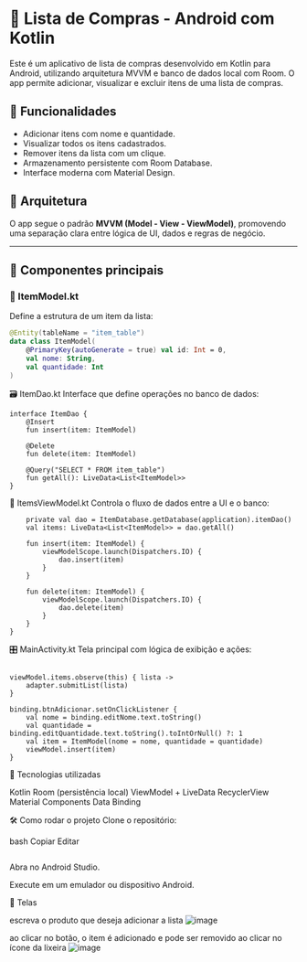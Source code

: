 # 🛒 Lista de Compras - Android com Kotlin

Este é um aplicativo de lista de compras desenvolvido em Kotlin para Android, utilizando arquitetura MVVM e banco de dados local com Room. O app permite adicionar, visualizar e excluir itens de uma lista de compras.

## 📱 Funcionalidades

- Adicionar itens com nome e quantidade.
- Visualizar todos os itens cadastrados.
- Remover itens da lista com um clique.
- Armazenamento persistente com Room Database.
- Interface moderna com Material Design.

## 🧠 Arquitetura

O app segue o padrão **MVVM (Model - View - ViewModel)**, promovendo uma separação clara entre lógica de UI, dados e regras de negócio.

---

## 🧩 Componentes principais

### 📌 ItemModel.kt

Define a estrutura de um item da lista:

```kotlin
@Entity(tableName = "item_table")
data class ItemModel(
    @PrimaryKey(autoGenerate = true) val id: Int = 0,
    val nome: String,
    val quantidade: Int
)
```
🗃️ ItemDao.kt
Interface que define operações no banco de dados:

```@Dao
interface ItemDao {
    @Insert
    fun insert(item: ItemModel)

    @Delete
    fun delete(item: ItemModel)

    @Query("SELECT * FROM item_table")
    fun getAll(): LiveData<List<ItemModel>>
}
```

🧠 ItemsViewModel.kt
Controla o fluxo de dados entre a UI e o banco:

```class ItemsViewModel(application: Application): AndroidViewModel(application) {
    private val dao = ItemDatabase.getDatabase(application).itemDao()
    val items: LiveData<List<ItemModel>> = dao.getAll()

    fun insert(item: ItemModel) {
        viewModelScope.launch(Dispatchers.IO) {
            dao.insert(item)
        }
    }

    fun delete(item: ItemModel) {
        viewModelScope.launch(Dispatchers.IO) {
            dao.delete(item)
        }
    }
}
```

🎛️ MainActivity.kt
Tela principal com lógica de exibição e ações:

```val viewModel = ViewModelProvider(this).get(ItemsViewModel::class.java)

viewModel.items.observe(this) { lista ->
    adapter.submitList(lista)
}

binding.btnAdicionar.setOnClickListener {
    val nome = binding.editNome.text.toString()
    val quantidade = binding.editQuantidade.text.toString().toIntOrNull() ?: 1
    val item = ItemModel(nome = nome, quantidade = quantidade)
    viewModel.insert(item)
}
```



🧱 Tecnologias utilizadas

Kotlin
Room (persistência local)
ViewModel + LiveData
RecyclerView
Material Components
Data Binding


🛠️ Como rodar o projeto
Clone o repositório:

bash
Copiar
Editar
```git clone https://github.com/seuusuario/android-lista-de-compras.git
```
Abra no Android Studio.

Execute em um emulador ou dispositivo Android.

📸 Telas


escreva o produto que deseja adicionar a lista
![image](https://github.com/user-attachments/assets/61a14d8d-e3a6-401b-bdab-78a456abb3ea)

ao clicar no botão, o item é adicionado e pode ser removido ao clicar no ícone da lixeira
![image](https://github.com/user-attachments/assets/0a6fcbf8-9440-4017-a1e2-c2a8b71ea9e6)


